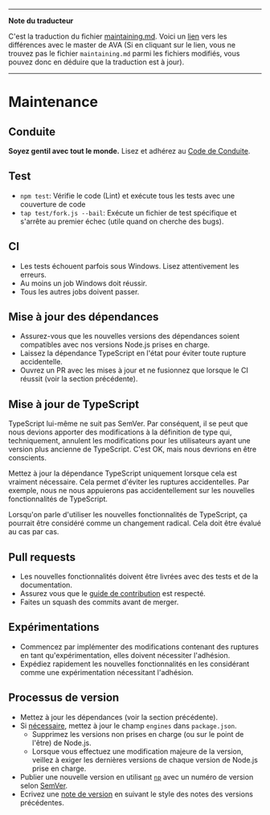 ___
**Note du traducteur**

C'est la traduction du fichier [maintaining.md](https://github.com/avajs/ava/blob/master/maintaining.md). Voici un [lien](https://github.com/avajs/ava/compare/7a668a63b19efdd1b6658eda404a1e5f06d9aa17...master#diff-af20adbc8ab4842b04d1f5c7df6f563a) vers les différences avec le master de AVA (Si en cliquant sur le lien, vous ne trouvez pas le fichier `maintaining.md` parmi les fichiers modifiés, vous pouvez donc en déduire que la traduction est à jour).
___
# Maintenance

## Conduite

**Soyez gentil avec tout le monde.** Lisez et adhérez au [Code de Conduite](code-of-conduct.md).

## Test

* `npm test`: Vérifie le code (Lint) et exécute tous les tests avec une couverture de code
* `tap test/fork.js --bail`: Exécute un fichier de test spécifique et s'arrête au premier échec (utile quand on cherche des bugs).

## CI

* Les tests échouent parfois sous Windows. Lisez attentivement les erreurs.
* Au moins un job Windows doit réussir.
* Tous les autres jobs doivent passer.

## Mise à jour des dépendances

* Assurez-vous que les nouvelles versions des dépendances soient compatibles avec nos versions Node.js prises en charge.
* Laissez la dépendance TypeScript en l'état pour éviter toute rupture accidentelle.
* Ouvrez un PR avec les mises à jour et ne fusionnez que lorsque le CI réussit (voir la section précédente).

## Mise à jour de TypeScript

TypeScript lui-même ne suit pas SemVer. Par conséquent, il se peut que nous devions apporter des modifications à la définition de type qui, techniquement, annulent les modifications pour les utilisateurs ayant une version plus ancienne de TypeScript. C'est OK, mais nous devrions en être conscients.

Mettez à jour la dépendance TypeScript uniquement lorsque cela est vraiment nécessaire. Cela permet d'éviter les ruptures accidentelles. Par exemple, nous ne nous appuierons pas accidentellement sur les nouvelles fonctionnalités de TypeScript.

Lorsqu'on parle d'utiliser les nouvelles fonctionnalités de TypeScript, ça pourrait être considéré comme un changement radical. Cela doit être évalué au cas par cas.

## Pull requests

- Les nouvelles fonctionnalités doivent être livrées avec des tests et de la documentation.
- Assurez vous que le [guide de contribution](contributing.md) est respecté.
- Faites un squash des commits avant de merger.

## Expérimentations

* Commencez par implémenter des modifications contenant des ruptures en tant qu'expérimentation, elles doivent nécessiter l'adhésion.
* Expédiez rapidement les nouvelles fonctionnalités en les considérant comme une expérimentation nécessitant l'adhésion.

## Processus de version

* Mettez à jour les dépendances (voir la section précédente).
* Si [nécessaire](docs/support-statement.md), mettez à jour le champ `engines` dans `package.json`.
	* Supprimez les versions non prises en charge (ou sur le point de l'être) de Node.js.
    * Lorsque vous effectuez une modification majeure de la version, veillez à exiger les dernières versions de chaque version de Node.js prise en charge.
* Publier une nouvelle version en utilisant [`np`](https://github.com/sindresorhus/np) avec un numéro de version selon [SemVer](http://semver.org).
* Ecrivez une [note de version](https://github.com/avajs/ava/releases/new) en suivant le style des notes des versions précédentes.
